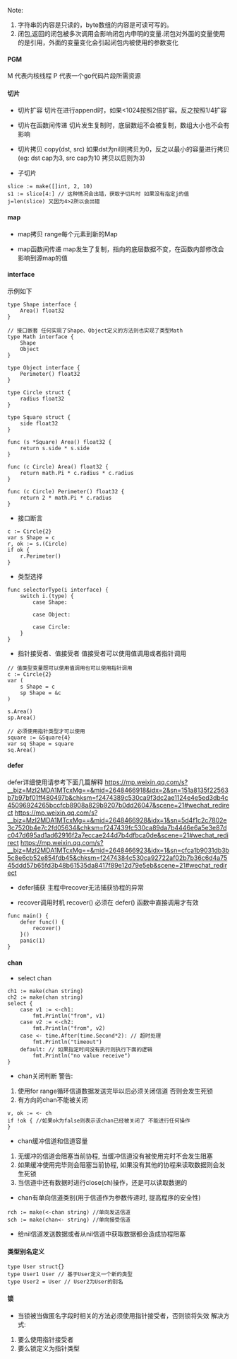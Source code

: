 Note: 
1. 字符串的内容是只读的，byte数组的内容是可读可写的。
2. 闭包,返回的闭包被多次调用会影响闭包内申明的变量.闭包对外面的变量使用的是引用，外面的变量变化会引起闭包内被使用的参数变化

#### PGM
M 代表内核线程
P 代表一个go代码片段所需资源

#### 切片
- 切片扩容
切片在进行append时，如果<1024按照2倍扩容。反之按照1/4扩容

- 切片在函数间传递
切片发生复制时，底层数组不会被复制，数组大小也不会有影响

- 切片拷贝
copy(dst, src) 如果dst为nil则拷贝为0，反之以最小的容量进行拷贝(eg: dst cap为3, src cap为10 拷贝以后则为3)

- 子切片
```
slice := make([]int, 2, 10)
s1 := slice[4:] // 这种情况会出错，获取子切片时 如果没有指定j的值 j=len(slice) 又因为4>2所以会出错
```

#### map
- map拷贝
range每个元素到新的Map

- map函数间传递
map发生了复制，指向的底层数据不变，在函数内部修改会影响到源map的值

#### interface
示例如下
```
type Shape interface {
	Area() float32
}

// 接口嵌套 任何实现了Shape、Object定义的方法则也实现了类型Math
type Math interface {
	Shape
	Object
}

type Object interface {
	Perimeter() float32
}

type Circle struct {
	radius float32
}

type Square struct {
	side float32
}

func (s *Square) Area() float32 {
	return s.side * s.side
}

func (c Circle) Area() float32 {
	return math.Pi * c.radius * c.radius
}

func (c Circle) Perimeter() float32 {
	return 2 * math.Pi * c.radius
}
```

- 接口断言
```
c := Circle{2}
var s Shape = c
r, ok := s.(Circle)
if ok {
    r.Perimeter()
}
```

- 类型选择
```
func selectorType(i interface) {
    switch i.(type) {
        case Shape:

        case Object:

        case Circle:
    }
}
```

- 指针接受者、值接受者
值接受者可以使用值调用或者指针调用
```
// 值类型变量既可以使用值调用也可以使用指针调用
c := Circle{2}
var (
    s Shape = c
    sp Shape = &c
)

s.Area()
sp.Area()

// 必须使用指针类型才可以使用
square := &Square{4}
var sq Shape = square
sq.Area()
```

#### defer
defer详细使用请参考下面几篇解释
https://mp.weixin.qq.com/s?__biz=MzI2MDA1MTcxMg==&mid=2648466918&idx=2&sn=151a8135f22563b7b97bf01ff480497b&chksm=f2474389c530ca9f3dc2ae1124e4e5ed3db4c45096924265bccfcb8908a829b9207b0dd26047&scene=21#wechat_redirect
https://mp.weixin.qq.com/s?__biz=MzI2MDA1MTcxMg==&mid=2648466928&idx=1&sn=5d4f1c2c7802e3c7520b4e7c2fd05634&chksm=f247439fc530ca89da7b4446e6a5e3e87dc047d695ad1ad62916f2a7eccae244d7b4dfbca0de&scene=21#wechat_redirect
https://mp.weixin.qq.com/s?__biz=MzI2MDA1MTcxMg==&mid=2648466923&idx=1&sn=cfca1b9031db3b5c8e6cb52e854fdb45&chksm=f2474384c530ca92722af02b7b36c6d4a7545ddd57b65fd3b48b61535da8417f89e12d79e5eb&scene=21#wechat_redirect

- defer捕获
主程中recover无法捕获协程的异常

- recover调用时机
recover() 必须在 defer() 函数中直接调用才有效
```
func main() {
    defer func() {
        recover()
    }()
    panic(1)
}
```

#### chan
- select chan
```
ch1 := make(chan string)
ch2 := make(chan string)
select {
    case v1 := <-ch1:
        fmt.Println("from", v1)
    case v2 := <-ch2:
        fmt.Println("from", v2)
    case <- time.After(time.Second*2): // 超时处理
        fmt.Println("timeout")
    default: // 如果指定时间没有执行则执行下面的逻辑
        fmt.Println("no value receive")
}
```

- chan关闭判断
警告: 
1. 使用for range循环信道数据发送完毕以后必须关闭信道 否则会发生死锁
2. 有方向的chan不能被关闭

```
v, ok := <- ch
if !ok { //如果ok为false则表示该chan已经被关闭了 不能进行任何操作
}
```

- chan缓冲信道和信道容量
1. 无缓冲的信道会阻塞当前协程, 当缓冲信道没有被使用完时不会发生阻塞
2. 如果缓冲使用完毕则会阻塞当前协程, 如果没有其他的协程来读取数据则会发生死锁
3. 当信道中还有数据时进行close(ch)操作，还是可以读取数据的

- chan有单向信道类别(用于信道作为参数传递时, 提高程序的安全性)
```
rch := make(<-chan string) //单向发送信道
sch := make(chan<- string) //单向接受信道
```

- 给nil信道发送数据或者从nil信道中获取数据都会造成协程阻塞

#### 类型别名定义
```
type User struct{}
type User1 User // 基于User定义一个新的类型
type User2 = User // User2为User的别名
```

#### 锁
- 当锁被当做匿名字段时相关的方法必须使用指针接受者，否则锁将失效
解决方式: 
1. 要么使用指针接受者
2. 要么锁定义为指针类型